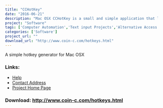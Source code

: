 ```yaml
---
title: "CCHotKey"
date: "2016-06-21"
description: "Mac OSX CCHotKey is a small and simple application that launches any script you want after clicking any hotkey you want."
project: "Software"
tags: ['Computer Automation','Text input Projects','Alternative Access' ]
categories: ['Software']
project_url: ""
download_url: "http://www.coin-c.com/hotkeys.html"
---
```

A simple hotkey generator for Mac OSX

### Links:
- <a href="http://freshmeat.net/projects/cchotkey/">Help</a>
- <a href="mailto:cchotkeys@coin-c.com">Contact Address</a>
- <a href="http://www.coin-c.com/hotkeys.html">Project Home Page</a>

### Download: http://www.coin-c.com/hotkeys.html 
